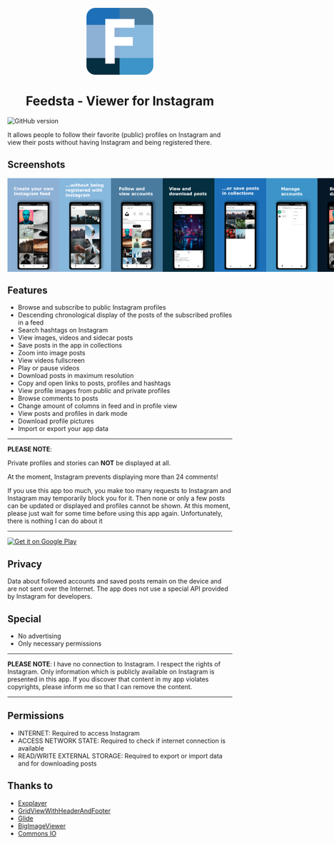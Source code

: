 <p align="center">
<img src="/static/logo/Logo_Feedsta.png" height="150" title="Feedsta Logo">
</p>

<h1 align="center">Feedsta - Viewer for Instagram</h1>

![GitHub version](https://d25lcipzij17d.cloudfront.net/badge.svg?id=gh&type=6&v=2.2.0&x2=0)

It allows people to follow their favorite (public) profiles on Instagram and view their posts without having
Instagram and being registered there.

## Screenshots

<div style="display:flex;">
<img alt="App image" src="/static/screenshots/01.png" width="23%">
<img alt="App image" src="/static/screenshots/02.png" width="23%">
<img alt="App image" src="/static/screenshots/03.png" width="23%">
<img alt="App image" src="/static/screenshots/04.png" width="23%">
<img alt="App image" src="/static/screenshots/05.png" width="23%">
<img alt="App image" src="/static/screenshots/06.png" width="23%">
<img alt="App image" src="/static/screenshots/07.png" width="23%">
<img alt="App image" src="/static/screenshots/08.png" width="23%">
</div>

## Features

-   Browse and subscribe to public Instagram profiles
-   Descending chronological display of the posts of the subscribed profiles in a feed
-   Search hashtags on Instagram
-   View images, videos and sidecar posts
-   Save posts in the app in collections
-   Zoom into image posts
-   View videos fullscreen
-   Play or pause videos
-   Download posts in maximum resolution
-   Copy and open links to posts, profiles and hashtags
-   View profile images from public and private profiles
-   Browse comments to posts
-   Change amount of columns in feed and in profile view
-   View posts and profiles in dark mode
-   Download profile pictures
-   Import or export your app data

---

**PLEASE NOTE**:

Private profiles and stories can **NOT** be displayed at all.

At the moment, Instagram prevents displaying more than 24 comments!

If you use this app too much, you make too many requests to Instagram and Instagram may temporarily block you for it. Then none or only a few posts can be updated or displayed and profiles cannot be shown. At this moment, please just wait for some time before using this app again. Unfortunately, there is nothing I can do about it

---

<a href='https://play.google.com/store/apps/details?id=com.amnesica.feedsta&pcampaignid=pcampaignidMKT-Other-global-all-co-prtnr-py-PartBadge-Mar2515-1'><img alt='Get it on Google Play' src='https://play.google.com/intl/en_us/badges/static/images/badges/en_badge_web_generic.png' height='60'/></a>

## Privacy

Data about followed accounts and saved posts remain on the device and are not sent over the Internet.
The app does not use a special API provided by Instagram for developers.

## Special

-   No advertising
-   Only necessary permissions

---

**PLEASE NOTE**: I have no connection to Instagram. I respect the rights of Instagram. Only information which is publicly available on Instagram is presented in this app. If you discover that content in my app violates copyrights, please inform me so that I can remove the content.

---

## Permissions

-   INTERNET: Required to access Instagram
-   ACCESS NETWORK STATE: Required to check if internet connection is available
-   READ/WRITE EXTERNAL STORAGE: Required to export or import data and for downloading posts

## Thanks to

-   [Exoplayer](https://github.com/google/ExoPlayer)
-   [GridViewWithHeaderAndFooter](https://github.com/liaohuqiu/android-GridViewWithHeaderAndFooter)
-   [Glide](https://github.com/bumptech/glide)
-   [BigImageViewer](https://github.com/Piasy/BigImageViewer)
-   [Commons IO](https://github.com/apache/commons-io)
